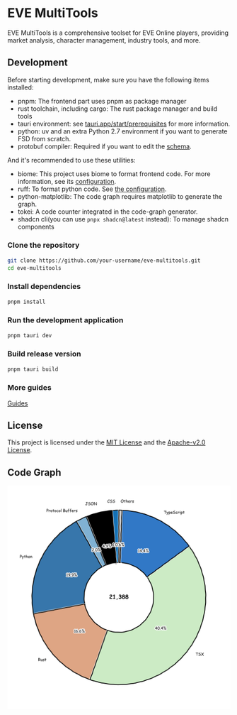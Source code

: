 # EVE MultiTools

EVE MultiTools is a comprehensive toolset for EVE Online players, providing market analysis, character management, industry tools, and more.

## Development

Before starting development, make sure you have the following items installed:
- pnpm: The frontend part uses pnpm as package manager
- rust toolchain, including cargo: The rust package manager and build tools
- tauri environment: see [tauri.app/start/prerequisites](https://tauri.app/start/prerequisites/) for more information.
- python: uv and an extra Python 2.7 environment if you want to generate FSD from scratch.
- protobuf compiler: Required if you want to edit the [schema](data/schema.proto).

And it's recommended to use these utilities:
- biome: This project uses biome to format frontend code.
         For more information, see its [configuration](biome.jsonc).
- ruff: To format python code. See [the configuration](ruff.toml).
- python-matplotlib: The code graph requires matplotlib to generate the graph.
- tokei: A code counter integrated in the code-graph generator.
- shadcn cli(you can use `pnpx shadcn@latest` instead): To manage shadcn components

### Clone the repository

```bash
git clone https://github.com/your-username/eve-multitools.git
cd eve-multitools
```

### Install dependencies

```bash
pnpm install
```

### Run the development application

```bash
pnpm tauri dev
```

### Build release version

```bash
pnpm tauri build
```

### More guides

[Guides](./docs/README.md)

## License

This project is licensed under the [MIT License](LICENSE-MIT)
and the [Apache-v2.0 License](LICENSE-APACHE).

## Code Graph

![code-graph](tokei-chart.png)
